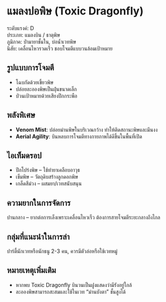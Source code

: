 # แมลงปอพิษ (Toxic Dragonfly)

ระดับแรงค์: D  
ประเภท: แมลงบิน / ธาตุพิษ  
ภูมิภาค: ป่ามายาชั้นใน, บ่อน้ำเวทพิษ  
นิสัย: เคลื่อนไหวรวดเร็ว ชอบโจมตีแบบวนล้อมเป้าหมาย

## รูปแบบการโจมตี
- โฉบกัดด้วยเขี้ยวพิษ  
- ปล่อยละอองพิษเป็นฝุ่นขนาดเล็ก  
- ป่วนเป้าหมายด้วยเสียงปีกกระพือ

## พลังพิเศษ
- **Venom Mist**: ปล่อยม่านพิษในบริเวณกว้าง ทำให้ติดสถานะพิษและมึนงง  
- **Aerial Agility**: บินหลบการโจมตีทางกายภาพได้ดีขึ้นในพื้นที่เปิด

## ไอเท็มดรอป
- ปีกโปร่งพิษ – ใช้ทำยาเคลือบอาวุธ  
- เข็มพิษ – วัตถุดิบสร้างลูกดอกพิษ  
- เกล็ดสีม่วง – ผสมยา/เวทสนับสนุน

## ความยากในการจัดการ
ปานกลาง – ยากต่อการเล็งเพราะเคลื่อนไหวเร็ว ต้องการสายโจมตีระยะกลางถึงไกล

## กลุ่มที่แนะนำในการล่า
ปาร์ตี้นักเวทหรือนักธนู 2-3 คน, ควรมีตัวล่อหรือใช้เวทหมู่

## หมายเหตุเพิ่มเติม
- หากพบ Toxic Dragonfly บินวนเป็นฝูงแสดงว่ามีรังอยู่ใกล้  
- ละอองพิษสามารถสะสมและใช้ในเวท “ม่านบังตา” ชั้นสูงได้
